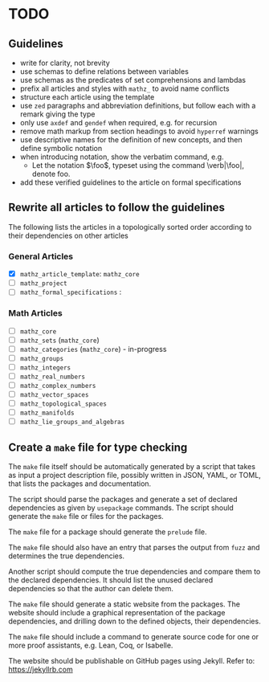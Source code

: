 # TODO

## Guidelines

* write for clarity, not brevity
* use schemas to define relations between variables
* use schemas as the predicates of set comprehensions and lambdas
* prefix all articles and styles with `mathz_` to avoid name conflicts
* structure each article using the template
* use `zed` paragraphs and abbreviation definitions, but follow each with a remark giving the type
* only use `axdef` and `gendef` when required, e.g. for recursion
* remove math markup from section headings to avoid `hyperref` warnings
* use descriptive names for the definition of new concepts, and then define symbolic notation
* when introducing notation, show the verbatim command, e.g.
  * Let the notation $\foo$, typeset using the command \verb|\foo|, denote foo.
* add these verified guidelines to the article on formal specifications

## Rewrite all articles to follow the guidelines

The following lists the articles in a topologically sorted
order according to their dependencies on other articles

### General Articles

- [x] `mathz_article_template`: `mathz_core`
- [ ] `mathz_project`
- [ ] `mathz_formal_specifications` : 

### Math Articles

- [ ] `mathz_core`
- [ ] `mathz_sets` (`mathz_core`)
- [ ] `mathz_categories` (`mathz_core`) - in-progress
- [ ] `mathz_groups`
- [ ] `mathz_integers`
- [ ] `mathz_real_numbers`
- [ ] `mathz_complex_numbers`
- [ ] `mathz_vector_spaces`
- [ ] `mathz_topological_spaces`
- [ ] `mathz_manifolds`
- [ ] `mathz_lie_groups_and_algebras`

## Create a `make` file for type checking

The `make` file itself should be automatically generated
by a script that takes as input a project description
file, possibly written in JSON, YAML, or TOML, that
lists the packages and documentation.

The script should parse the packages and generate a set of
declared dependencies as given by `usepackage` commands.
The script should generate the `make` file or files for the packages.

The `make` file for a package should generate the `prelude` file.

The `make` file should also have an entry that parses the output
from `fuzz` and determines the true dependencies.

Another script should compute the true dependencies and compare
them to the declared dependencies.
It should list the unused declared dependencies so that the author
can delete them.

The `make` file should generate a static website from the packages.
The website should include a graphical representation of the package
dependencies, and drilling down to the defined objects, their dependencies.

The `make` file should include a command to generate source code for
one or more proof assistants, e.g. Lean, Coq, or Isabelle.

The website should be publishable on GitHub pages using Jekyll.
Refer to: https://jekyllrb.com
